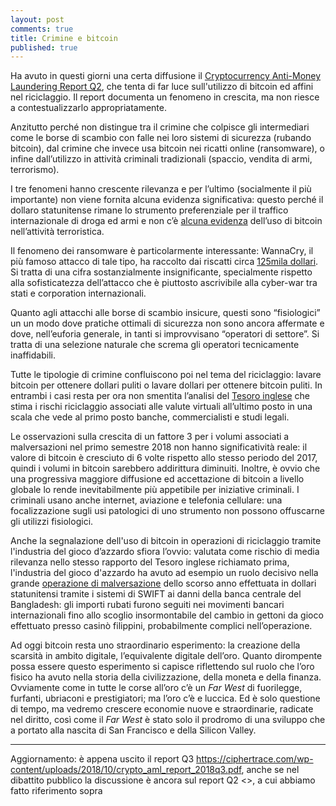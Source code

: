 ```yaml
---
layout: post
comments: true
title: Crimine e bitcoin
published: true
---
```


Ha avuto in questi giorni una certa diffusione il [Cryptocurrency
Anti-Money Laundering Report Q2](https://cdn2.hubspot.net/hubfs/4345106/crypto_aml_report_2018q2.pdf?submissionGuid=cba5b329-4964-431c-92bd-652d70d249d3), che tenta di far luce sull'utilizzo di bitcoin ed affini nel riciclaggio. Il report documenta un fenomeno in crescita, ma non riesce a contestualizzarlo appropriatamente.

Anzitutto perché non distingue tra il crimine che colpisce gli intermediari come le borse di scambio con falle nei loro sistemi di sicurezza (rubando bitcoin), dal crimine che invece usa bitcoin nei ricatti online (ransomware), o infine dall’utilizzo in attività criminali tradizionali (spaccio, vendita di armi, terrorismo).

I tre fenomeni hanno crescente rilevanza e per l’ultimo (socialmente il più importante) non viene fornita alcuna evidenza significativa: questo perché il dollaro statunitense rimane lo strumento preferenziale per il traffico internazionale di droga ed armi e non c’è [alcuna evidenza](<https://speakerdeck.com/nando1970/bitcoin-and-blockchain-technology-an-introduction-1?slide=15>) dell’uso di bitcoin nell’attività terroristica.

Il fenomeno dei ransomware è particolarmente interessante: WannaCry, il più famoso attacco di tale tipo, ha raccolto dai riscatti circa [125mila dollari](https://speakerdeck.com/nando1970/bitcoin-and-blockchain-technology-an-introduction-1?slide=18>). Si tratta di una cifra sostanzialmente insignificante, specialmente rispetto alla sofisticatezza dell’attacco che è piuttosto ascrivibile alla cyber-war tra stati e corporation internazionali.

Quanto agli attacchi alle borse di scambio insicure, questi sono “fisiologici” un un modo dove pratiche ottimali di sicurezza non sono ancora affermate e dove, nell’euforia generale, in tanti si improvvisano “operatori di settore”. Si tratta di una selezione naturale che screma gli operatori tecnicamente inaffidabili.

Tutte le tipologie di crimine confluiscono poi nel tema del riciclaggio: lavare bitcoin per ottenere dollari puliti o lavare dollari per ottenere bitcoin puliti. In entrambi i casi resta per ora non smentita l’analisi del [Tesoro inglese](<https://speakerdeck.com/nando1970/bitcoin-and-blockchain-technology-an-introduction-1?slide=16>) che stima i rischi riciclaggio associati alle valute virtuali all’ultimo posto in una scala che vede al primo posto banche, commercialisti e studi legali.

Le osservazioni sulla crescita di un fattore 3 per i volumi associati a malversazioni nel primo semestre 2018 non hanno significatività reale: il valore di bitcoin è cresciuto di 6 volte rispetto allo stesso periodo del 2017, quindi i volumi in bitcoin sarebbero addirittura diminuiti. Inoltre, è ovvio che una progressiva maggiore diffusione ed accettazione di bitcoin a livello globale lo rende inevitabilmente più appetibile per iniziative criminali. I criminali usano anche internet, aviazione e telefonia cellulare: una focalizzazione sugli usi patologici di uno strumento non possono offuscarne gli utilizzi fisiologici.

Anche la segnalazione dell'uso di bitcoin in operazioni di riciclaggio tramite l'industria del gioco d’azzardo sfiora l’ovvio: valutata come rischio di media rilevanza nello stesso rapporto del Tesoro inglese richiamato prima, l'industria del gioco d'azzardo ha avuto ad esempio un ruolo decisivo nella grande [operazione di malversazione](<https://en.wikipedia.org/wiki/Bangladesh_Bank_robbery>) dello scorso anno effettuata in dollari statunitensi tramite i sistemi di SWIFT ai danni della banca centrale del Bangladesh: gli importi rubati furono seguiti nei movimenti bancari internazionali fino allo scoglio insormontabile del cambio in gettoni da gioco effettuato presso casinò filippini, probabilmente complici nell’operazione.

Ad oggi bitcoin resta uno straordinario esperimento: la creazione della scarsità in ambito digitale, l’equivalente digitale dell’oro. Quanto dirompente possa essere questo esperimento si capisce riflettendo sul ruolo che l’oro fisico ha avuto nella storia della civilizzazione, della moneta e della finanza. Ovviamente come in tutte le corse all’oro c’è un _Far West_ di fuorilegge, furfanti, ubriaconi e prestigiatori; ma l’oro c’è e luccica. Ed è solo questione di tempo, ma vedremo crescere economie nuove e straordinarie, radicate nel diritto, così come il _Far West_ è stato solo il prodromo di una sviluppo che a portato alla nascita di San Francisco e della Silicon Valley.

---

Aggiornamento: è appena uscito il report Q3 <https://ciphertrace.com/wp-content/uploads/2018/10/crypto_aml_report_2018q3.pdf>, anche se nel dibattito pubblico la discussione è ancora sul report Q2 <>, a cui abbiamo fatto riferimento sopra
